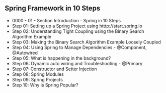 ## Spring Framework in 10 Steps

- 0000 - 01 - Section Introduction - Spring in 10 Steps
- Step 01: Setting up a Spring Project using htttp://start.spring.io
- Step 02: Understanding Tight Coupling using the Binary Search Algorithm Example
- Step 03: Making the Binary Search Algorithm Example Loosely Coupled
- Step 04: Using Spring to Manage Dependencies - @Component, @Autowired
- Step 05: What is happening in the background?
- Step 06: Dynamic auto wiring and Troubleshooting - @Primary
- Step 07: Constructor and Setter Injection
- Step 08: Spring Modules
- Step 09: Spring Projects
- Step 10: Why is Spring Popular?